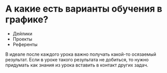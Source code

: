 # А какие есть варианты обучения в графике?

* Дейлики
* Проекты
* Референты

В идеале после каждого урока важно получать какой-то осязаемый результат. Если в уроке такого результата не добиться, то нужно придумать как знания из урока вставить в контакт других задач.

